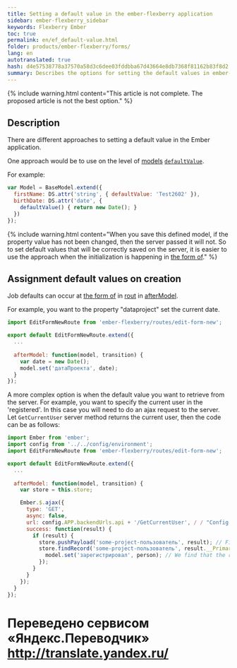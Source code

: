 ```yaml
--- 
title: Setting a default value in the ember-flexberry application 
sidebar: ember-flexberry_sidebar 
keywords: Flexberry Ember 
toc: true 
permalink: en/ef_default-value.html 
folder: products/ember-flexberry/forms/ 
lang: en 
autotranslated: true 
hash: d4e57538778a37570a58d3c6dee03fddbba67d43664e8db7368f81162b83f8d2 
summary: Describes the options for setting the default values in ember-flexberry application. 
--- 
```


{% include warning.html content="This article is not complete. The proposed article is not the best option." %} 

## Description 
There are different approaches to setting a default value in the Ember application. 

One approach would be to use on the level of [models](efd_model.html) [`defaultValue`](https://guides.emberjs.com/v2.4.0/models/defining-models/#toc_options). 

For example: 

```javascript
var Model = BaseModel.extend({
  firstName: DS.attr('string', { defaultValue: 'Test2602' }),
  birthDate: DS.attr('date', {
    defaultValue() { return new Date(); }
  })
});
``` 

{% include warning.html content="When you save this defined model, if the property value has not been changed, then the server passed it will not. 
So to set default values that will be correctly saved on the server, it is easier to use the approach when the initialization is happening in [the form of](ef_edit-form.html)." %} 

## Assignment default values on creation 

Job defaults can occur at [the form of](ef_edit-form.html) in [rout](ef_route.html) in [afterModel](http://emberjs.com/api/classes/Ember.Route.html#method_afterModel). 

For example, you want to the property "dataproject" set the current date. 

```javascript
import EditFormNewRoute from 'ember-flexberry/routes/edit-form-new';

export default EditFormNewRoute.extend({
  ...
  
  afterModel: function(model, transition) {
    var date = new Date();
    model.set('датаПроекта', date);
  }
});
``` 

A more complex option is when the default value you want to retrieve from the server. For example, you want to specify the current user in the 'registered'. In this case you will need to do an ajax request to the server. Let `GetCurrentUser` server method returns the current user, then the code can be as follows: 

```javascript
import Ember from 'ember';
import config from '../../config/environment';
import EditFormNewRoute from 'ember-flexberry/routes/edit-form-new';

export default EditFormNewRoute.extend({
  ...
  
  afterModel: function(model, transition) {
    var store = this.store;

    Ember.$.ajax({
      type: 'GET',
      async: false,
      url: config.APP.backendUrls.api + '/GetCurrentUser', / / "Config.APP.backendUrls.api" the recorded path to the server. 
      success: function(result) {
        if (result) {
          store.pushPayload('some-project-пользователь', result); // First convert the result in a model understand Ember. 
          store.findRecord('some-project-пользователь', result.__PrimaryKey).then(function(person) {
            model.set('зарегистрировал', person); // We find that the resulting model is written to with the desired property. 
          });
        }
      }
    });
  }
});
``` 



 # Переведено сервисом «Яндекс.Переводчик» http://translate.yandex.ru/